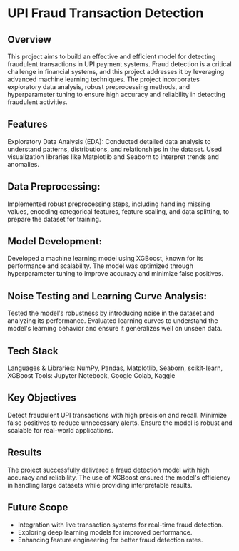 # UPI Fraud Transaction Detection
## Overview
This project aims to build an effective and efficient model for detecting fraudulent transactions in UPI payment systems. Fraud detection is a critical challenge in financial systems, and this project addresses it by leveraging advanced machine learning techniques. The project incorporates exploratory data analysis, robust preprocessing methods, and hyperparameter tuning to ensure high accuracy and reliability in detecting fraudulent activities.

## Features
Exploratory Data Analysis (EDA):
Conducted detailed data analysis to understand patterns, distributions, and relationships in the dataset. Used visualization libraries like Matplotlib and Seaborn to interpret trends and anomalies.

## Data Preprocessing:
Implemented robust preprocessing steps, including handling missing values, encoding categorical features, feature scaling, and data splitting, to prepare the dataset for training.

## Model Development:
Developed a machine learning model using XGBoost, known for its performance and scalability. The model was optimized through hyperparameter tuning to improve accuracy and minimize false positives.

## Noise Testing and Learning Curve Analysis:
Tested the model's robustness by introducing noise in the dataset and analyzing its performance. Evaluated learning curves to understand the model's learning behavior and ensure it generalizes well on unseen data.

## Tech Stack
Languages & Libraries: NumPy, Pandas, Matplotlib, Seaborn, scikit-learn, XGBoost
Tools: Jupyter Notebook, Google Colab, Kaggle
## Key Objectives
Detect fraudulent UPI transactions with high precision and recall.
Minimize false positives to reduce unnecessary alerts.
Ensure the model is robust and scalable for real-world applications.
## Results
The project successfully delivered a fraud detection model with high accuracy and reliability. The use of XGBoost ensured the model's efficiency in handling large datasets while providing interpretable results.
## Future Scope
- Integration with live transaction systems for real-time fraud detection.
- Exploring deep learning models for improved performance.
- Enhancing feature engineering for better fraud detection rates.
